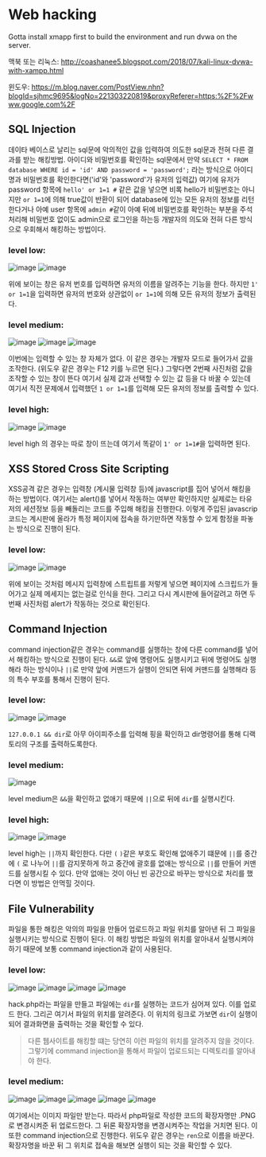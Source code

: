 # Web hacking
Gotta install xmapp first to build the environment and run dvwa on the server.

맥북 또는 리눅스: http://coashanee5.blogspot.com/2018/07/kali-linux-dvwa-with-xampp.html

윈도우: https://m.blog.naver.com/PostView.nhn?blogId=sjhmc9695&logNo=221303220819&proxyReferer=https:%2F%2Fwww.google.com%2F

## SQL Injection
데이타 베이스로 날리는 sql문에 악의적인 값을 입력하여 의도한 sql문과 전혀 다른 결과를 받는 해킹방법. 아이디와 비밀번호를 확인하는 sql문에서 만약 `SELECT * FROM database WHERE id = 'id' AND password = 'password';` 라는 방식으로 아이디명과 비밀번호를 확인한다면('id'와 'password'가 유저의 입력값) 여기에 유저가 password 항목에 `hello' or 1=1 #` 같은 값을 넣으면 비록 hello가 비밀번호는 아니지만 `or 1=1`에 의해 true값이 반환이 되어 database에 있는 모든 유저의 정보를 리턴한다거나 아예 user 항목에 `admin #`같이 아예 뒤에 비밀번호를 확인하는 부분을 주석처리해 비밀번호 없이도 admin으로 로그인을 하는등 개발자의 의도와 전혀 다른 방식으로 우회해서 해킹하는 방법이다. 

### level low: 
![image](1.PNG)
![image](2.PNG)

위에 보이는 창은 유저 번호를 입력하면 유저의 이름을 알려주는 기능을 한다. 하지만 `1' or 1=1`을 입력하면 유저의 번호와 상관없이 `or 1=1`에 의해 모든 유저의 정보가 출력된다. 

### level medium: 
![image](3.PNG)
![image](4.PNG)
![image](5.PNG)

이번에는 입력할 수 있는 창 자체가 없다. 이 같은 경우는 개발자 모드로 들어가서 값을 조작한다. (위도우 같은 경우는 F12 키를 누르면 된다.) 그렇다면 2번째 사진처럼 값을 조작할 수 있는 창이 뜬다 여기서 실제 값과 선택할 수 있는 값 등을 다 바꿀 수 있는데 여기서 직전 문제에서 입력했던 `1 or 1=1`를 입력해 모든 유저의 정보를 출력할 수 있다. 

### level high:
![image](6.PNG)
![image](7.PNG)

level high 의 경우는 따로 창이 뜨는데 여기서 똑같이 `1' or 1=1#`을 입력하면 된다. 

## XSS Stored Cross Site Scripting
XSS공격 같은 경우는 입력창 (계시물 입력창 등)에 javascript를 집어 넣어서 해킹을 하는 방법이다. 여기서는 alert()를 넣어서 작동하는 여부만 확인하지만 실제로는 타유저의 세션정보 등을 빼돌리는 코드를 주입해 해킹을 진행한다. 이렇게 주입된 javascrip 코드는 계시판에 올라가 특정 페이지에 접속을 하기만하면 작동할 수 있게 함정을 파놓는 방식으로 진행이 된다.

### level low: 
![image](8.PNG)
![image](9.PNG)

위에 보이는 것처럼 메시지 입력창에 스트립트를 저렇게 넣으면 페이지에 스크립드가 들어가고 실제 메세지는 없는걸로 인식을 한다. 그리고 다시 계시판에 들어갈려고 하면 두번째 사진처럼 alert가 작동하는 것으로 확인된다. 

## Command Injection
command injection같은 경우는 command를 실행하는 창에 다른 command를 넣어서 해킹하는 방식으로 진행이 된다. `&&`로 앞에 명령어도 실행시키고 뒤에 명령어도 실행해라 하는 방식이나 `||`로 만약 앞에 커맨드가 실행이 안되면 뒤에 커맨드를 실행해라 등의 특수 부호를 통해서 진행이 된다. 

### level low:
![image](10.PNG)
![image](11.PNG)

`127.0.0.1 && dir`로 아무 아이피주소를 입력해 핑을 확인하고 dir명령어를 통해 디랙토리의 구조를 출력하도록한다. 

### level medium:
![image](12.PNG)

level medium은 `&&`을 확인하고 없애기 때문에 `||`으로 뒤에 `dir`를 실행시킨다. 

### level high:
![image](13.PNG)
![image](14.PNG)

level high는 `||`까지 확인한다. 다만 `(` `)`같은 부호도 확인해 없애주기 떄문에 `||`를 중간에 `(` 로 나누어 `||`를 감지못하게 하고 중간에 괄호를 없애는 방식으로 `||`를 만들어 커맨드를 실행시킬 수 있다. 만약 없애는 것이 아닌 빈 공간으로 바꾸는 방식으로 처리를 했다면 이 방법은 안먹힐 것이다. 

## File Vulnerability
파일을 통한 해킹은 악의의 파일을 만들어 업로드하고 파일 위치를 알아낸 뒤 그 파일을 실행시키는 방식으로 진행이 된다. 이 해킹 방법은 파일의 위치를 알아내서 실행시켜야 하기 때문에 보통 command injection과 같이 사용된다. 

### level low:
![image](15.PNG)
![image](16.PNG)
![image](17.PNG)
![image](18.PNG)

hack.php라는 파일을 만들고 파일에는 `dir`를 실행하는 코드가 심어져 있다. 이를 업로드 한다. 그리곤 여기서 파일의 위치를 알려준다. 이 위치의 링크로 가보면 `dir`이 실행이 되어 결과화면을 출력하는 것을 확인할 수 있다.
>다른 뒙사이트를 해킹할 떄는 당연히 이런 파일의 위치를 알려주지 않을 것이다. 그렇기에 command injection을 통해서 파일이 업로드되는 디렉토리를 알아내야 한다. 

### level medium:
![image](19.PNG)
![image](20.PNG)
![image](21.PNG)
![image](22.PNG)
![image](23.PNG)

여기에서는 이미지 파일만 받는다. 따라서 php파일로 작성한 코드의 확장자명만 .PNG로 변경시켜준 뒤 업로드한다. 그 뒤론 확장자명을 변경시켜주는 작업을 거치면 된다. 이 또한 command injection으로 진행한다. 위도우 같은 경우는 `ren`으로 이름을 바꾼다. 확장자명을 바꾼 뒤 그 위치로 접속을 해보면 실행이 되는 것을 확인할 수 있다. 
